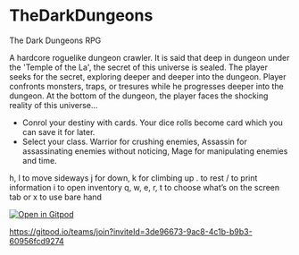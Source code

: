 # TheDarkDungeons
The Dark Dungeons RPG

A hardcore roguelike dungeon crawler.
It is said that deep in dungeon under the 'Temple of the La', the secret of this universe is sealed. The player seeks for the secret, exploring deeper and deeper into the dungeon. Player confronts monsters, traps, or tresures while he progresses deeper into the dungeon. At the bottom of the dungeon, the player faces the shocking reality of this universe...

- Conrol your destiny with cards. Your dice rolls become card which you can save it for later. 
- Select your class. Warrior for crushing enemies, Assassin for assassinating enemies without noticing, Mage for manipulating enemies and time.

h, l to move sideways
j for down, k for climbing up
. to rest
/ to print information
i to open inventory
q, w, e, r, t to choose what’s on the screen
tab or x to use bare hand

[![Open in Gitpod](https://gitpod.io/button/open-in-gitpod.svg)](https://gitpod.io/#https://github.com/chaeripicker/TheDarkDungeons)

https://gitpod.io/teams/join?inviteId=3de96673-9ac8-4c1b-b9b3-60956fcd9274
